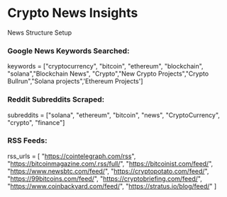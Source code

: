 # Crypto News Insights



News Structure Setup 


### Google News Keywords Searched: 
keywords = ["cryptocurrency", "bitcoin", "ethereum", "blockchain", "solana","Blockchain News", "Crypto","New Crypto Projects","Crypto Bullrun","Solana projects",'Ethereum Projects']

### Reddit Subreddits Scraped: 
subreddits = ["solana", "ethereum", "bitcoin", "news", "CryptoCurrency", "crypto", "finance"]


### RSS Feeds:
rss_urls = [
    "https://cointelegraph.com/rss",
    "https://bitcoinmagazine.com/.rss/full/",
    "https://bitcoinist.com/feed/",
    "https://www.newsbtc.com/feed/",
    "https://cryptopotato.com/feed/",
    "https://99bitcoins.com/feed/",
    "https://cryptobriefing.com/feed/",
    "https://www.coinbackyard.com/feed/",
    "https://stratus.io/blog/feed/"
]
